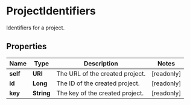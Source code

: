 

# ProjectIdentifiers

Identifiers for a project.
## Properties

Name | Type | Description | Notes
------------ | ------------- | ------------- | -------------
**self** | **URI** | The URL of the created project. |  [readonly]
**id** | **Long** | The ID of the created project. |  [readonly]
**key** | **String** | The key of the created project. |  [readonly]



